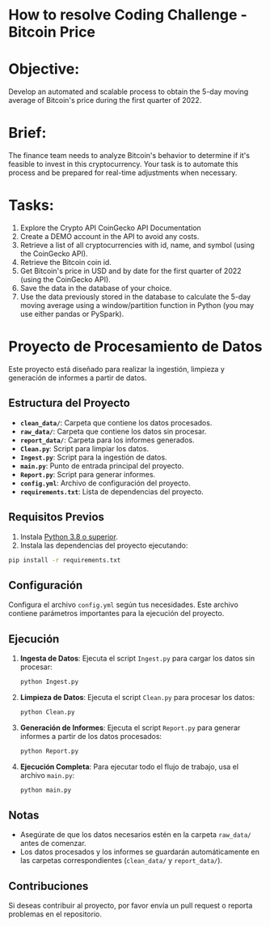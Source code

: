 #  How to resolve Coding Challenge - Bitcoin Price
# Objective:
Develop an automated and scalable process to obtain the 5-day moving
average of Bitcoin's price during the first quarter of 2022.
# Brief:
The finance team needs to analyze Bitcoin's behavior to determine if it's feasible to invest in this cryptocurrency. Your task is to automate this process and be prepared for real-time adjustments when necessary.
# Tasks:
1. Explore the Crypto API CoinGecko API Documentation
2. Create a DEMO account in the API to avoid any costs.
3. Retrieve a list of all cryptocurrencies with id, name, and symbol (using the CoinGecko API).
4. Retrieve the Bitcoin coin id.
5. Get Bitcoin's price in USD and by date for the first quarter of 2022 (using the CoinGecko API).
6. Save the data in the database of your choice.
7. Use the data previously stored in the database to calculate the 5-day moving average using a window/partition function in Python (you may use either pandas or PySpark).

# Proyecto de Procesamiento de Datos

Este proyecto está diseñado para realizar la ingestión, limpieza y generación de informes a partir de datos.

## Estructura del Proyecto

- **`clean_data/`**: Carpeta que contiene los datos procesados.
- **`raw_data/`**: Carpeta que contiene los datos sin procesar.
- **`report_data/`**: Carpeta para los informes generados.
- **`Clean.py`**: Script para limpiar los datos.
- **`Ingest.py`**: Script para la ingestión de datos.
- **`main.py`**: Punto de entrada principal del proyecto.
- **`Report.py`**: Script para generar informes.
- **`config.yml`**: Archivo de configuración del proyecto.
- **`requirements.txt`**: Lista de dependencias del proyecto.

## Requisitos Previos

1. Instala [Python 3.8 o superior](https://www.python.org/downloads/).
2. Instala las dependencias del proyecto ejecutando:

```bash
pip install -r requirements.txt
```

## Configuración

Configura el archivo `config.yml` según tus necesidades. Este archivo contiene parámetros importantes para la ejecución del proyecto.

## Ejecución

1. **Ingesta de Datos**:
   Ejecuta el script `Ingest.py` para cargar los datos sin procesar:
   ```bash
   python Ingest.py
   ```

2. **Limpieza de Datos**:
   Ejecuta el script `Clean.py` para procesar los datos:
   ```bash
   python Clean.py
   ```

3. **Generación de Informes**:
   Ejecuta el script `Report.py` para generar informes a partir de los datos procesados:
   ```bash
   python Report.py
   ```

4. **Ejecución Completa**:
   Para ejecutar todo el flujo de trabajo, usa el archivo `main.py`:
   ```bash
   python main.py
   ```

## Notas

- Asegúrate de que los datos necesarios estén en la carpeta `raw_data/` antes de comenzar.
- Los datos procesados y los informes se guardarán automáticamente en las carpetas correspondientes (`clean_data/` y `report_data/`).

## Contribuciones

Si deseas contribuir al proyecto, por favor envía un pull request o reporta problemas en el repositorio.
